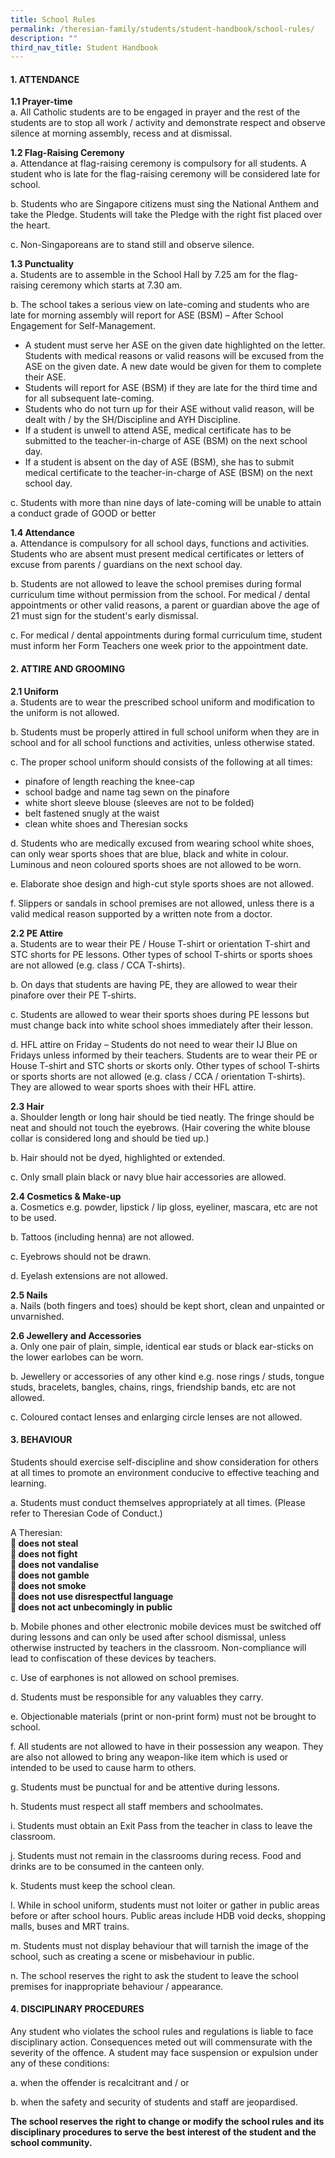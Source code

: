 ```yaml
---
title: School Rules
permalink: /theresian-family/students/student-handbook/school-rules/
description: ""
third_nav_title: Student Handbook
---
```

<h4><strong>1. ATTENDANCE</strong></h4>
<p><strong>1.1 Prayer-time</strong><br />a. All Catholic students are to be engaged in prayer and the rest of the students are to stop all work / activity and demonstrate respect and observe silence at morning assembly, recess and at dismissal.</p>
<p><strong>1.2 Flag-Raising Ceremony<br /></strong>a. Attendance at flag-raising ceremony is compulsory for all students. A student who is late for the flag-raising ceremony will be considered late for school.</p>
<p>b. Students who are Singapore citizens must sing the National Anthem and take the Pledge. Students will take the Pledge with the right fist placed over the heart.</p>
<p>c. Non-Singaporeans are to stand still and observe silence.</p>
<p><strong>1.3 Punctuality<br /></strong>a. Students are to assemble in the School Hall by 7.25 am for the flag-raising ceremony which starts at 7.30 am.</p>
<p>b. The school takes a serious view on late-coming and students who are late for morning assembly will report for ASE (BSM) &ndash; After School Engagement for Self-Management.</p>
<ul>
<li>A student must serve her ASE on the given date highlighted on the letter. Students with medical reasons or valid reasons will be excused from the ASE on the given date. A new date would be given for them to complete their ASE.</li>
<li>Students will report for ASE (BSM) if they are late for the third time and for all subsequent late-coming.</li>
<li>Students who do not turn up for their ASE without valid reason, will be dealt with / by the SH/Discipline and AYH Discipline.</li>
<li>If a student is unwell to attend ASE, medical certificate has to be submitted to the teacher-in-charge of ASE (BSM) on the next school day.</li>
<li>If a student is absent on the day of ASE (BSM), she has to submit medical certificate to the teacher-in-charge of ASE (BSM) on the next school day.</li>
</ul>
<p>c. Students with more than nine days of late-coming will be unable to attain a conduct grade of GOOD or better</p>
<p><strong>1.4 Attendance</strong><br />a. Attendance is compulsory for all school days, functions and activities. Students who are absent must present medical certificates or letters of excuse from parents / guardians on the next school day.</p>
<p>b. Students are not allowed to leave the school premises during formal curriculum time without permission from the school. For medical / dental appointments or other valid reasons, a parent or guardian above the age of 21 must sign for the student's early dismissal.</p>
<p>c. For medical / dental appointments during formal curriculum time, student must inform her Form Teachers one week prior to the appointment date.</p>
<h4><strong>2. ATTIRE AND GROOMING</strong></h4>
<p><strong>2.1 Uniform&nbsp;<br /></strong>a. Students are to wear the prescribed school uniform and modification to the uniform is not allowed.</p>
<p>b. Students must be properly attired in full school uniform when they are in school and for all school functions and activities, unless otherwise stated.</p>
<p>c. The proper school uniform should consists of the following at all times:</p>
<ul>
<li>pinafore of length reaching the knee-cap</li>
<li>school badge and name tag sewn on the pinafore</li>
<li>white short sleeve blouse (sleeves are not to be folded)</li>
<li>belt fastened snugly at the waist</li>
<li>clean white shoes and Theresian socks</li>
</ul>
<p>d. Students who are medically excused from wearing school white shoes, can only wear sports shoes that are blue, black and white in colour. Luminous and neon coloured sports shoes are not allowed to be worn.</p>
<p>e. Elaborate shoe design and high-cut style sports shoes are not allowed.</p>
<p>f. Slippers or sandals in school premises are not allowed, unless there is a valid medical reason supported by a written note from a doctor.</p>
<p><strong>2.2 PE Attire<br /></strong>a. Students are to wear their PE / House T-shirt or orientation T-shirt and STC shorts for PE lessons. Other types of school T-shirts or sports shoes are not allowed (e.g. class / CCA T-shirts).</p>
<p>b. On days that students are having PE, they are allowed to wear their pinafore over their PE T-shirts.</p>
<p>c. Students are allowed to wear their sports shoes during PE lessons but must change back into white school shoes immediately after their lesson.</p>
<p>d. HFL attire on Friday &ndash; Students do not need to wear their IJ Blue on Fridays unless informed by their teachers. Students are to wear their PE or House T-shirt and STC shorts or skorts only. Other types of school T-shirts or sports shorts are not allowed (e.g. class / CCA / orientation T-shirts). They are allowed to wear sports shoes with their HFL attire.</p>
<p><strong>2.3 Hair<br /></strong>a. Shoulder length or long hair should be tied neatly. The fringe should be neat and should not touch the eyebrows. (Hair covering the white blouse collar is considered long and should be tied up.)&nbsp;</p>
<p>b. Hair should not be dyed, highlighted or extended.</p>
<p>c. Only small plain black or navy blue hair accessories are allowed.</p>
<p><strong>2.4 Cosmetics &amp; Make-up<br /></strong>a. Cosmetics e.g. powder, lipstick / lip gloss, eyeliner, mascara, etc are not to be used.</p>
<p>b. Tattoos (including henna) are not allowed.</p>
<p>c. Eyebrows should not be drawn.</p>
<p>d. Eyelash extensions are not allowed.</p>
<p><strong>2.5 Nails<br /></strong>a. Nails (both fingers and toes) should be kept short, clean and unpainted or unvarnished.</p>
<p><strong>2.6 Jewellery and Accessories<br /></strong>a. Only one pair of plain, simple, identical ear studs or black ear-sticks on the lower earlobes can be worn.</p>
<p>b. Jewellery or accessories of any other kind e.g. nose rings / studs, tongue studs, bracelets, bangles, chains, rings, friendship bands, etc are not allowed.</p>
<p>c. Coloured contact lenses and enlarging circle lenses are not allowed.</p>
<h4><strong>3. BEHAVIOUR</strong></h4>
<p>Students should exercise self-discipline and show consideration for others at all times to promote an environment conducive to effective teaching and learning.</p>
<p>a. Students must conduct themselves appropriately at all times. (Please refer to Theresian Code of Conduct.)</p>
<p>A Theresian:<br /><strong> does not steal<br /></strong><strong> does not fight<br /></strong><strong> does not vandalise<br /></strong><strong> does not gamble<br /></strong><strong> does not smoke<br /></strong><strong> does not use disrespectful language<br /></strong><strong> does not act unbecomingly in public</strong></p>
<p>b. Mobile phones and other electronic mobile devices must be switched off during lessons and can only be used after school dismissal, unless otherwise instructed by teachers in the classroom. Non-compliance will lead to confiscation of these devices by teachers.&nbsp;</p>
<p>c. Use of earphones is not allowed on school premises.&nbsp;</p>
<p>d. Students must be responsible for any valuables they carry.</p>
<p>e. Objectionable materials (print or non-print form) must not be brought to school.</p>
<p>f. All students are not allowed to have in their possession any weapon. They are also not allowed to bring any weapon-like item which is used or intended to be used to cause harm to others.</p>
<p>g. Students must be punctual for and be attentive during lessons.</p>
<p>h. Students must respect all staff members and schoolmates.</p>
<p>i. Students must obtain an Exit Pass from the teacher in class to leave the classroom.</p>
<p>j. Students must not remain in the classrooms during recess. Food and drinks are to be consumed in the canteen only.</p>
<p>k. Students must keep the school clean.</p>
<p>l. While in school uniform, students must not loiter or gather in public areas before or after school hours. Public areas include HDB void decks, shopping malls, buses and MRT trains.</p>
<p>m. Students must not display behaviour that will tarnish the image of the school, such as creating a scene or misbehaviour in public.</p>
<p>n. The school reserves the right to ask the student to leave the school premises for inappropriate behaviour / appearance.</p>
<h4><strong>4. DISCIPLINARY PROCEDURES</strong></h4>
<p>Any student who violates the school rules and regulations is liable to face disciplinary action. Consequences meted out will commensurate with the severity of the offence. A student may face suspension or expulsion under any of these conditions:</p>
<p>a. when the offender is recalcitrant and / or</p>
<p>b. when the safety and security of students and staff are jeopardised.</p>
<p><strong>The school reserves the right to change or modify the school rules and its disciplinary procedures to serve the best interest of the student and the school community.</strong></p>